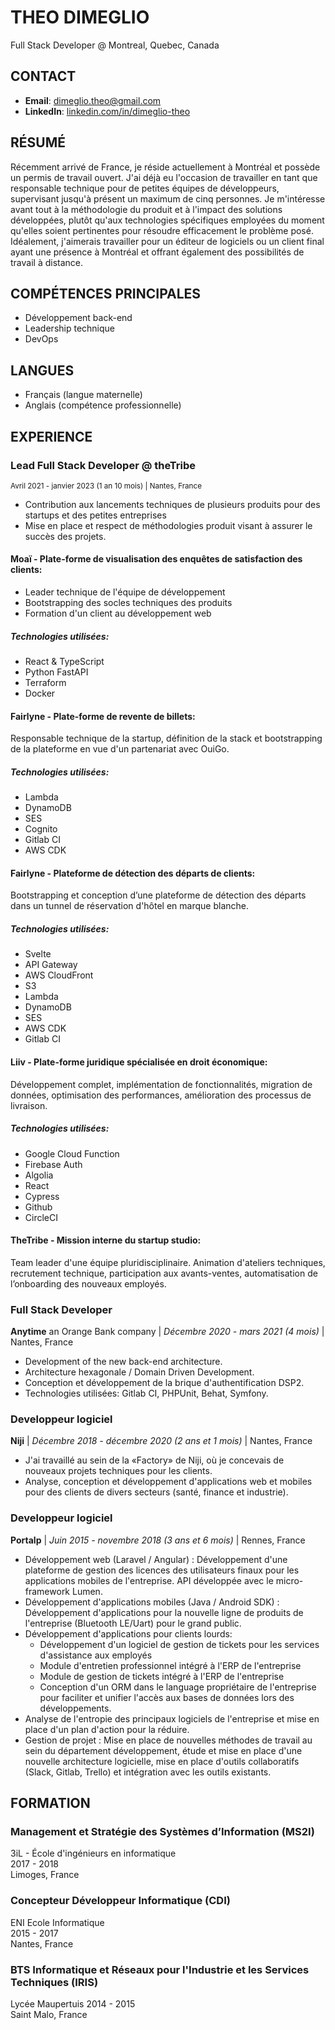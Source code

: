 # THEO DIMEGLIO

Full Stack Developer @ Montreal, Quebec, Canada

## CONTACT

- **Email**: 	dimeglio.theo@gmail.com
- **LinkedIn**: [linkedin.com/in/dimeglio-theo](linkedin.com/in/dimeglio-theo)

## RÉSUMÉ

Récemment arrivé de France, je réside actuellement à Montréal et possède un permis de travail ouvert. 
J'ai déjà eu l'occasion de travailler en tant que responsable technique pour de petites équipes de développeurs, supervisant jusqu'à présent un maximum de cinq personnes. 
Je m'intéresse avant tout à la méthodologie du produit et à l'impact des solutions développées, plutôt qu'aux technologies spécifiques employées du moment qu'elles soient pertinentes pour résoudre efficacement le problème posé. 
Idéalement, j'aimerais travailler pour un éditeur de logiciels ou un client final ayant une présence à Montréal et offrant également des possibilités de travail à distance.

## COMPÉTENCES PRINCIPALES

- Développement back-end
- Leadership technique
- DevOps

## LANGUES

- Français (langue maternelle)
- Anglais (compétence professionnelle)

## EXPERIENCE

### Lead Full Stack Developer @ theTribe 
<sub>Avril 2021 - janvier 2023 (1 an 10 mois) | Nantes, France</sub>

- Contribution aux lancements techniques de plusieurs produits pour des startups et des petites entreprises
- Mise en place et respect de méthodologies produit visant à assurer le succès des projets.

#### Moaï - Plate-forme de visualisation des enquêtes de satisfaction des clients:

- Leader technique de l'équipe de développement
- Bootstrapping des socles techniques des produits
- Formation d'un client au développement web  

##### Technologies utilisées: 
- React & TypeScript
- Python FastAPI
- Terraform
- Docker

#### Fairlyne - Plate-forme de revente de billets: 

Responsable technique de la startup, définition de la stack et bootstrapping de la plateforme en vue d'un partenariat avec OuiGo.  

##### Technologies utilisées:
- Lambda
- DynamoDB
- SES
- Cognito
- Gitlab CI
- AWS CDK

#### Fairlyne - Plateforme de détection des départs de clients:

Bootstrapping et conception d’une plateforme de détection des départs dans un tunnel de réservation d'hôtel en marque blanche.  

##### Technologies utilisées:
- Svelte
- API Gateway
- AWS CloudFront
- S3
- Lambda
- DynamoDB
- SES
- AWS CDK
- Gitlab CI

#### Liiv - Plate-forme juridique spécialisée en droit économique:

Développement complet, implémentation de fonctionnalités, migration de données, optimisation des performances, amélioration des processus de livraison.

##### Technologies utilisées:
- Google Cloud Function
- Firebase Auth
- Algolia
- React
- Cypress
- Github
- CircleCI

#### TheTribe - Mission interne du startup studio:

Team leader d'une équipe pluridisciplinaire. Animation d'ateliers techniques, recrutement technique, participation aux avants-ventes, automatisation de l’onboarding des nouveaux employés.

### Full Stack Developer

**Anytime** an Orange Bank company | *Décembre 2020 - mars 2021 (4 mois)* | Nantes, France

- Development of the new back-end architecture.
- Architecture hexagonale / Domain Driven Development.
- Conception et développement de la brique d'authentification DSP2.
- Technologies utilisées: Gitlab CI, PHPUnit, Behat, Symfony.

### Developpeur logiciel

**Niji** | *Décembre 2018 - décembre 2020 (2 ans et 1 mois)* | Nantes, France

- J'ai travaillé au sein de la «Factory» de Niji, où je concevais de nouveaux projets techniques pour les clients.
- Analyse, conception et développement d'applications web et mobiles pour des clients de divers secteurs (santé, finance et industrie).

### Developpeur logiciel

**Portalp** | *Juin 2015 - novembre 2018 (3 ans et 6 mois)* | Rennes, France

- Développement web (Laravel / Angular) : Développement d'une plateforme de gestion des licences des utilisateurs finaux pour les applications mobiles de l'entreprise. API développée avec le micro-framework Lumen.
- Développement d'applications mobiles (Java / Android SDK) : Développement d'applications pour la nouvelle ligne de produits de l'entreprise (Bluetooth LE/Uart) pour le grand public.
- Développement d'applications pour clients lourds: 
  - Développement d'un logiciel de gestion de tickets pour les services d'assistance aux employés
  - Module d'entretien professionnel intégré à l'ERP de l'entreprise
  - Module de gestion de tickets intégré à l'ERP de l'entreprise 
  - Conception d'un ORM dans le language propriétaire de l'entreprise pour faciliter et unifier l'accès aux bases de données lors des développements.
- Analyse de l'entropie des principaux logiciels de l'entreprise et mise en place d'un plan d'action pour la réduire.
- Gestion de projet : Mise en place de nouvelles méthodes de travail au sein du département développement, étude et mise en place d'une nouvelle architecture logicielle, mise en place d'outils collaboratifs (Slack, Gitlab, Trello) et intégration avec les outils existants.

## FORMATION

### Management et Stratégie des Systèmes d’Information (MS2I)

3iL - École d'ingénieurs en informatique  
2017 - 2018  
Limoges, France  

### Concepteur Développeur Informatique (CDI)

ENI Ecole Informatique  
2015 - 2017  
Nantes, France  

### BTS Informatique et Réseaux pour l'Industrie et les Services Techniques (IRIS)

Lycée Maupertuis
2014 - 2015  
Saint Malo, France  
